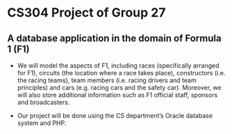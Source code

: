 # CS304 Project of Group 27
## A database application in the domain of Formula 1 (F1)

- We will model the aspects of F1, including races (specifically arranged for F1), circuits (the location where a race takes place), constructors (i.e. the racing teams), team members (i.e. racing drivers and team principles) and cars (e.g. racing cars and the safety car). Moreover, we will also store additional information such as F1 official staff, sponsors and broadcasters. 

- Our project will be done using the CS department’s Oracle database system and PHP.
